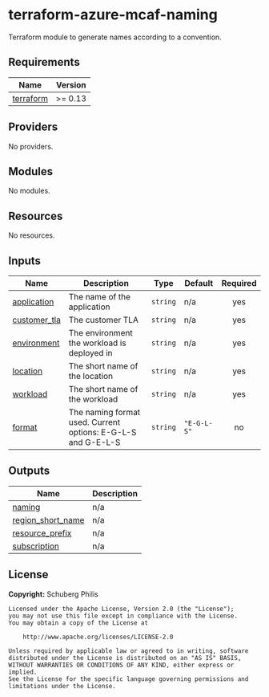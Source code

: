 # terraform-azure-mcaf-naming
Terraform module to generate names according to a convention.

<!-- BEGIN_TF_DOCS -->
## Requirements

| Name | Version |
|------|---------|
| <a name="requirement_terraform"></a> [terraform](#requirement\_terraform) | >= 0.13 |

## Providers

No providers.

## Modules

No modules.

## Resources

No resources.

## Inputs

| Name | Description | Type | Default | Required |
|------|-------------|------|---------|:--------:|
| <a name="input_application"></a> [application](#input\_application) | The name of the application | `string` | n/a | yes |
| <a name="input_customer_tla"></a> [customer\_tla](#input\_customer\_tla) | The customer TLA | `string` | n/a | yes |
| <a name="input_environment"></a> [environment](#input\_environment) | The environment the workload is deployed in | `string` | n/a | yes |
| <a name="input_location"></a> [location](#input\_location) | The short name of the location | `string` | n/a | yes |
| <a name="input_workload"></a> [workload](#input\_workload) | The short name of the workload | `string` | n/a | yes |
| <a name="input_format"></a> [format](#input\_format) | The naming format used. Current options: E-G-L-S and G-E-L-S | `string` | `"E-G-L-S"` | no |

## Outputs

| Name | Description |
|------|-------------|
| <a name="output_naming"></a> [naming](#output\_naming) | n/a |
| <a name="output_region_short_name"></a> [region\_short\_name](#output\_region\_short\_name) | n/a |
| <a name="output_resource_prefix"></a> [resource\_prefix](#output\_resource\_prefix) | n/a |
| <a name="output_subscription"></a> [subscription](#output\_subscription) | n/a |
<!-- END_TF_DOCS -->

## License

**Copyright:** Schuberg Philis

```text
Licensed under the Apache License, Version 2.0 (the "License");
you may not use this file except in compliance with the License.
You may obtain a copy of the License at

    http://www.apache.org/licenses/LICENSE-2.0

Unless required by applicable law or agreed to in writing, software
distributed under the License is distributed on an "AS IS" BASIS,
WITHOUT WARRANTIES OR CONDITIONS OF ANY KIND, either express or implied.
See the License for the specific language governing permissions and
limitations under the License.
```
